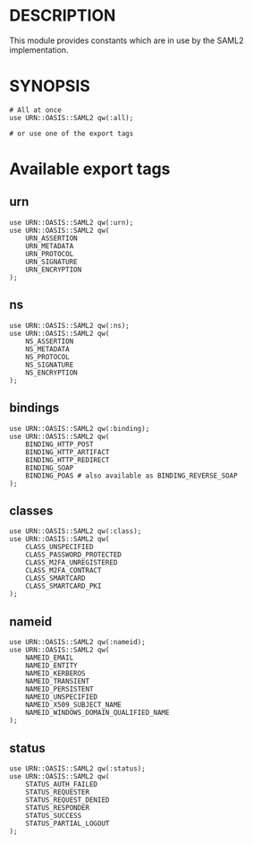 # DESCRIPTION

This module provides constants which are in use by the SAML2 implementation.

# SYNOPSIS

    # All at once
    use URN::OASIS::SAML2 qw(:all);

    # or use one of the export tags

# Available export tags

## urn

    use URN::OASIS::SAML2 qw(:urn);
    use URN::OASIS::SAML2 qw(
        URN_ASSERTION
        URN_METADATA
        URN_PROTOCOL
        URN_SIGNATURE
        URN_ENCRYPTION
    );

## ns

    use URN::OASIS::SAML2 qw(:ns);
    use URN::OASIS::SAML2 qw(
        NS_ASSERTION
        NS_METADATA
        NS_PROTOCOL
        NS_SIGNATURE
        NS_ENCRYPTION
    );

## bindings

    use URN::OASIS::SAML2 qw(:binding);
    use URN::OASIS::SAML2 qw(
        BINDING_HTTP_POST
        BINDING_HTTP_ARTIFACT
        BINDING_HTTP_REDIRECT
        BINDING_SOAP
        BINDING_POAS # also available as BINDING_REVERSE_SOAP
    );

## classes

    use URN::OASIS::SAML2 qw(:class);
    use URN::OASIS::SAML2 qw(
        CLASS_UNSPECIFIED
        CLASS_PASSWORD_PROTECTED
        CLASS_M2FA_UNREGISTERED
        CLASS_M2FA_CONTRACT
        CLASS_SMARTCARD
        CLASS_SMARTCARD_PKI
    );

## nameid

    use URN::OASIS::SAML2 qw(:nameid);
    use URN::OASIS::SAML2 qw(
        NAMEID_EMAIL
        NAMEID_ENTITY
        NAMEID_KERBEROS
        NAMEID_TRANSIENT
        NAMEID_PERSISTENT
        NAMEID_UNSPECIFIED
        NAMEID_X509_SUBJECT_NAME
        NAMEID_WINDOWS_DOMAIN_QUALIFIED_NAME
    );

## status

    use URN::OASIS::SAML2 qw(:status);
    use URN::OASIS::SAML2 qw(
        STATUS_AUTH_FAILED
        STATUS_REQUESTER
        STATUS_REQUEST_DENIED
        STATUS_RESPONDER
        STATUS_SUCCESS
        STATUS_PARTIAL_LOGOUT
    );
